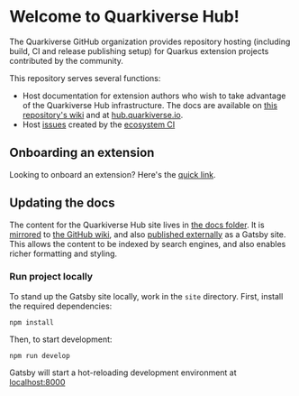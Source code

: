 # Welcome to Quarkiverse Hub!

The Quarkiverse GitHub organization provides repository hosting (including build, CI and release publishing setup) for Quarkus extension projects contributed by the community.

This repository serves several functions:

- Host documentation for extension authors who wish to take advantage of the Quarkiverse Hub infrastructure. The docs are available on [this repository's wiki](https://github.com/quarkiverse/quarkiverse/wiki) and at [hub.quarkiverse.io](https://hub.quarkiverse.io).  
- Host [issues](https://github.com/quarkiverse/quarkiverse/issues?q=is%3Aopen+is%3Aissue+label%3Atriage%2Fci-quarkiverse%2Ctriage%2Fci-quarkiverse-3) created by the [ecosystem CI](https://github.com/quarkusio/quarkus-ecosystem-ci#what-its-all-about)

## Onboarding an extension 

Looking to onboard an extension? Here's the [quick link](https://github.com/quarkiverse/quarkiverse/wiki#getting-an-extension-onboarded). 

## Updating the docs 

The content for the Quarkiverse Hub site lives in [the docs folder](https://github.com/quarkiverse/quarkiverse/tree/main/docs). 
It is [mirrored](https://github.com/quarkiverse/quarkiverse/blob/main/.github/workflows/wikisync.yml) to [the GitHub wiki](https://github.com/quarkiverse/quarkiverse/wiki), and also [published externally](https://hub.quarkiverse.io) as a Gatsby site. This allows the content to be indexed by search engines, and also enables richer formatting and styling.

### Run project locally

To stand up the Gatsby site locally, work in the `site` directory. First, install the required dependencies:

```
npm install
```

Then, to start development:

```
npm run develop
```
Gatsby will start a hot-reloading development environment at [localhost:8000](http://localhost:8000)
